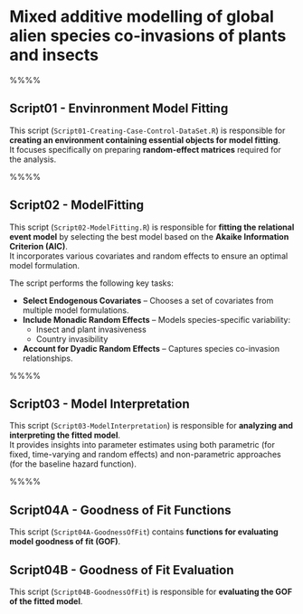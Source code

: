 # Mixed additive modelling of global alien species co-invasions of plants and insects

%%%%

## **Script01 - Envinronment Model Fitting**  

This script (`Script01-Creating-Case-Control-DataSet.R`) is responsible for **creating an environment containing essential objects for model fitting**.  
It focuses specifically on preparing **random-effect matrices** required for the analysis. 

%%%% 

## **Script02 - ModelFitting**  

This script (`Script02-ModelFitting.R`) is responsible for **fitting the relational event model** by selecting the best model based on the **Akaike Information Criterion (AIC)**.  
It incorporates various covariates and random effects to ensure an optimal model formulation.  

The script performs the following key tasks:  
- **Select Endogenous Covariates** – Chooses a set of covariates from multiple model formulations.  
- **Include Monadic Random Effects** – Models species-specific variability:  
  - Insect and plant invasiveness  
  - Country invasibility  
- **Account for Dyadic Random Effects** – Captures species co-invasion relationships.  

%%%% 

## **Script03 - Model Interpretation**  

This script (`Script03-ModelInterpretation`) is responsible for **analyzing and interpreting the fitted model**.  
It provides insights into parameter estimates using both parametric (for fixed, time-varying and random effects) and non-parametric approaches (for the baseline hazard function).   

%%%%

## **Script04A - Goodness of Fit Functions**  

This script (`Script04A-GoodnessOfFit`) contains **functions for evaluating model goodness of fit (GOF)**.  

## **Script04B - Goodness of Fit Evaluation**  

This script (`Script04B-GoodnessOfFit`) is responsible for **evaluating the GOF of the fitted model**.  
